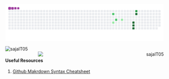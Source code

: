 <!-- snake eating contributions gif -->
<p align="center">
  <img src="https://github.com/sajalT05/sajalT05/blob/output/github-contribution-grid-snake.gif"></img>
</p>

<!-- github dynamic details -->
  <!-- github statstics -->
  <p align="left">
    <img align="left" src="https://github-readme-stats.vercel.app/api?username=sajalT05" alt="sajalT05" width="400" />
  </p>
  <!-- github streaks -->
  <p align="right">
    <img align="right" src="https://github-readme-streak-stats.herokuapp.com?user=sajalT05&stroke=79B8FF&border=00000053&fire=044289&ring=2188FFDF&currStreakLabel=044289" alt="sajalT05" width="400" />
  </p>
<!-- github trophies -->

&nbsp; 

<h4>Useful Resources</h4>
  
1. [Github Makrdown Syntax Cheatsheet](https://github.com/sajalT05/repository/blob/main/resources/github-markdown-syntax.md)
